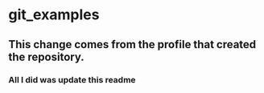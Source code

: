# git_examples

## This change comes from the profile that created the repository.

### All I did was update this readme
